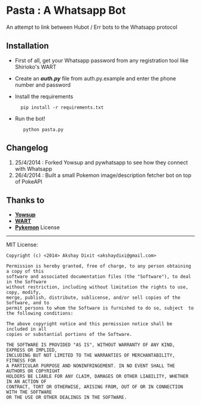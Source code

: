 Pasta : A Whatsapp Bot 
=======================

An attempt to link between Hubot / Err bots to the Whatsapp protocol

Installation
------------
* First of all, get your Whatsapp password from any registration tool like
  Shirioko's WART

* Create an ***auth.py*** file from auth.py.example and enter the phone number
  and password
* Install the requirements 

        pip install -r requirements.txt

* Run the bot!
   
         python pasta.py


Changelog
---------

1. 25/4/2014 : Forked Yowsup and pywhatsapp to see how they connect with
   Whatsapp
2. 26/4/2014 : Built a small Pokemon image/description fetcher bot on top of PokeAPI


Thanks to
---------
* **[Yowsup](https://github.com/tgalal/yowsup)**
* **[WART](https://github.com/shirioko/WART)**
* **[Pykemon](https://github.com/phalt/pykemon)**
License
-------
MIT License:
    
    Copyright (c) <2014> Akshay Dixit <akshaydixi@gmail.com>

    Permission is hereby granted, free of charge, to any person obtaining a copy of this
    software and associated documentation files (the "Software"), to deal in the Software
    without restriction, including without limitation the rights to use, copy, modify,
    merge, publish, distribute, sublicense, and/or sell copies of the Software, and to
    permit persons to whom the Software is furnished to do so, subject  to the following conditions:

    The above copyright notice and this permission notice shall be included in all
    copies or substantial portions of the Software.

    THE SOFTWARE IS PROVIDED "AS IS", WITHOUT WARRANTY OF ANY KIND, EXPRESS OR IMPLIED,
    INCLUDING BUT NOT LIMITED TO THE WARRANTIES OF MERCHANTABILITY, FITNESS FOR
    A PARTICULAR PURPOSE AND NONINFRINGEMENT. IN NO EVENT SHALL THE AUTHORS OR COPYRIGHT
    HOLDERS BE LIABLE FOR ANY CLAIM, DAMAGES OR OTHER LIABILITY, WHETHER IN AN ACTION OF
    CONTRACT, TORT OR OTHERWISE, ARISING FROM, OUT OF OR IN CONNECTION WITH THE SOFTWARE
    OR THE USE OR OTHER DEALINGS IN THE SOFTWARE.
